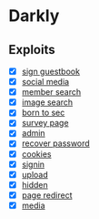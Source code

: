 # Darkly

## Exploits

- [x] [sign guestbook](./feedback/README.md)
- [x] [social media](./redirect/README.md)
- [x] [member search](./member/README.md)
- [x] [image search](./searchimg/README.md)
- [x] [born to sec](./born-to-sec/README.md)
- [x] [survey page](./survey/README.md)
- [x] [admin](./admin/README.md)
- [x] [recover password](./recover/README.md)
- [x] [cookies](./cookies/README.md)
- [x] [signin](./signin/README.md)
- [x] [upload](./upload/README.md)
- [x] [hidden](./hidden/README.md)
- [x] [page redirect](./page/README.md)
- [x] [media](./media/README.md)
